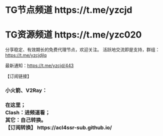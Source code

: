 </br>
<h1 strong>TG节点频道<a> https://t.me/yzcjd </h1>
<h1 strong>TG资源频道<a> https://t.me/yzc020 </h1>

分享稳定、有效期长的免费代理节点，欢迎关注。
活跃地交流即是支持，群组： https://t.me/yzcjdjlq

最新通知：https://t.me/yzcjd/443

【订阅链接】<br>
<h3 font-weight:bold>小火箭、V2Ray：<h3>在这里；<br>
<bold>Clash：<bold>进频道看；<br>
<bold>其它：<bold>自己转换。<br>
【订阅转换】 
https://acl4ssr-sub.github.io/
